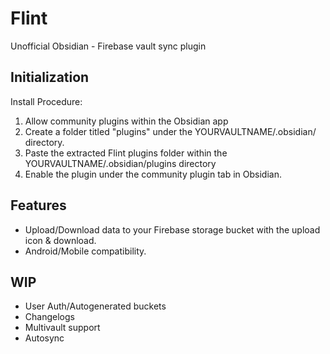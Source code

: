 # Flint
Unofficial Obsidian - Firebase vault sync plugin

## Initialization
Install Procedure:
1) Allow community plugins within the Obsidian app
2) Create a folder titled "plugins" under the YOURVAULTNAME/.obsidian/ directory.
3) Paste the extracted Flint plugins folder within the YOURVAULTNAME/.obsidian/plugins directory
4) Enable the plugin under the community plugin tab in Obsidian.

## Features
- Upload/Download data to your Firebase storage bucket with the upload icon & download.
- Android/Mobile compatibility.

## WIP
- User Auth/Autogenerated buckets
- Changelogs
- Multivault support
- Autosync
